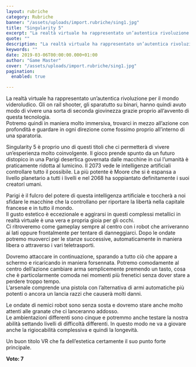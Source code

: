 ```yaml
---
layout: rubriche
category: Rubriche
banner: "/assets/uploads/import.rubriche/sing1.jpg"
title: "Singularity 5"
excerpt: "La realtà virtuale ha rappresentato un’autentica rivoluzione per il mondo videroludico. Gli on rail shooter, gli sparatutto su binari, hanno quindi avuto modo di vivere una sorta di seconda giovinezza grazie proprio all’avvento di questa tecnologia. Potremo quindi in maniera molto immersiva, trovarci in mezzo all’azione con profondità e guardare in ogni direzione come fossimo [&hellip"
quote: ""
description: "La realtà virtuale ha rappresentato un’autentica rivoluzione per il mondo videroludico. Gli on rail shooter, gli sparatutto su binari, hanno quindi avuto modo di vivere una sorta di seconda giovinezza grazie proprio all’avvento di questa tecnologia. Potremo quindi in maniera molto immersiva, trovarci in mezzo all’azione con profondità e guardare in ogni direzione come fossimo [&hellip"
keywords: ""
date: 2019-03-06T00:00:00.000+01:00
author: "Game Master"
cover: "/assets/uploads/import.rubriche/sing1.jpg"
pagination:
  enabled: true

---
```


La realtà virtuale ha rappresentato un’autentica rivoluzione per il mondo videroludico. Gli on rail shooter, gli sparatutto su binari, hanno quindi avuto modo di vivere una sorta di seconda giovinezza grazie proprio all’avvento di questa tecnologia.  
Potremo quindi in maniera molto immersiva, trovarci in mezzo all’azione con profondità e guardare in ogni direzione come fossimo proprio all’interno di una sparatoria.

Singularity 5 è proprio uno di questi titoli che ci permetterà di vivere un’esperienza molto coinvolgente. Il gioco prende spunto da un futuro distopico in una Parigi desertica governata dalle macchine in cui l’umanità è praticamente ridotta al lumicino. Il 2073 vede le intelligenze artificiali controllare tutto il possibile. La più potente è Moore che si è espansa a livello planetario a tutti i livelli e nel 2068 ha soppiantato definitamente i suoi creatori umani.

Parigi è il fulcro del potere di questa intelligenza artificiale e toccherà a noi sfidare le macchine che la controllano per riportare la libertà nella capitale francese e in tutto il mondo.  
Il gusto estetico è eccezionale e aggirarsi in questi complessi metallici in realtà virtuale è una vera e propria gioia per gli occhi.  
Ci ritroveremo come gameplay sempre al centro con i robot che arriveranno ai lati oppure frontalmente per tentare di danneggiarci. Dopo le ondate potremo muoverci per le stanze successive, automaticamente in maniera libera o attraverso i vari teletrasporti.

Dovremo attaccare in continuazione, sparando a tutto ciò che appare a schermo e ricaricando in maniera forsennata. Potremo comodamente al centro dell’azione cambiare arma semplicemente premendo un tasto, cosa che è particolarmente comoda nei momenti più frenetici senza dover stare a perdere troppo tempo.  
L’arsenale comprende una pistola con l’alternativa di armi automatiche più potenti o ancora un lancia razzi che causerà molti danni.

Le ondate di nemici robot sono senza sosta e dovremo stare anche molto attenti alle granate che ci lanceranno addosso.  
Le ambientazioni differenti sono cinque e potremmo anche testare la nostra abilità settando livelli di difficoltà differenti. In questo modo ne va a giovare anche la rigiocabilità complessiva e quindi la longevità.

Un buon titolo VR che fa dell’estetica certamente il suo punto forte principale.

**Voto: 7**
